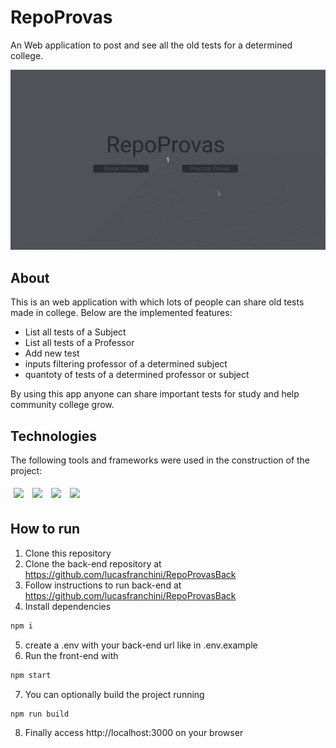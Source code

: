 # RepoProvas

An Web application to post and see all the old tests for a determined college.

<img src="./assets/repoprovas.gif" />

## About

This is an web application with which lots of people can share old tests made in college. Below are the implemented features:

- List all tests of a Subject
- List all tests of a Professor
- Add new test
- inputs filtering professor of a determined subject
- quantoty of tests of a determined professor or subject

By using this app anyone can share important tests for study and help community college grow.

## Technologies

The following tools and frameworks were used in the construction of the project:<br>

<p>
  <img style='margin: 5px;' src='https://img.shields.io/badge/styled-components%20-%2320232a.svg?&style=for-the-badge&color=b8679e&logo=styled-components&logoColor=%3a3a3a'>
  <img style='margin: 5px;' src='https://img.shields.io/badge/axios%20-%2320232a.svg?&style=for-the-badge&color=informational'>
  <img style='margin: 5px;' src="https://img.shields.io/badge/react-app%20-%2320232a.svg?&style=for-the-badge&color=60ddf9&logo=react&logoColor=%2361DAFB"/>
  <img style='margin: 5px;' src="https://img.shields.io/badge/react_route%20-%2320232a.svg?&style=for-the-badge&logo=react&logoColor=%2361DAFB"/>
</p>

## How to run

1. Clone this repository
2. Clone the back-end repository at https://github.com/lucasfranchini/RepoProvasBack
3. Follow instructions to run back-end at https://github.com/lucasfranchini/RepoProvasBack
4. Install dependencies

```bash
npm i
```

5. create a .env with your back-end url like in .env.example
6. Run the front-end with

```bash
npm start
```

7. You can optionally build the project running

```bash
npm run build
```

8. Finally access http://localhost:3000 on your browser
